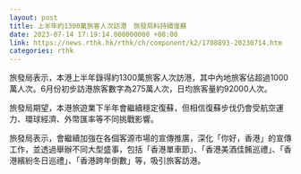 ```yaml
---
layout: post
title: 上半年約1300萬旅客人次訪港　旅發局料持續復蘇
date: 2023-07-14 17:19:14.000000000 +08:00
link: https://news.rthk.hk/rthk/ch/component/k2/1708893-20230714.htm
categories: rthk
---
```


旅發局表示，本港上半年錄得約1300萬旅客人次訪港，其中內地旅客佔超過1000萬人次。6月份初步訪港旅客數字為275萬人次，日均旅客量約92000人次。

旅發局期望，本港旅遊業下半年會繼續穩定復蘇，但相信復蘇步伐仍會受航空運力、環球經濟、外幣匯率等不同挑戰影響。

旅發局表示，會繼續加強在各個客源市場的宣傳推廣，深化「你好，香港」的宣傳工作，並透過舉辦不同大型盛事，包括「香港單車節」、「香港美酒佳餚巡禮」、「香港繽紛冬日巡禮」、「香港跨年倒數」等，吸引旅客訪港。
